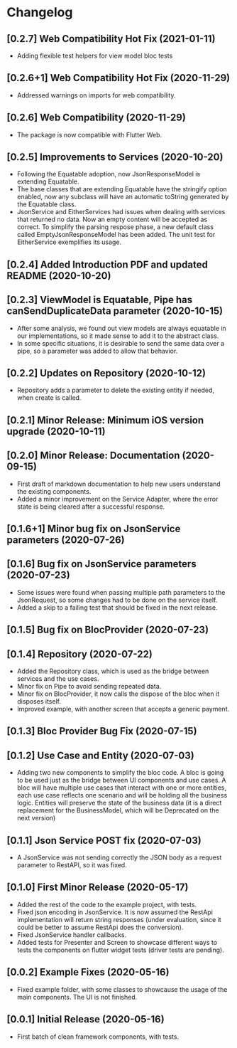 # Changelog

## [0.2.7] Web Compatibility Hot Fix (2021-01-11)

* Adding flexible test helpers for view model bloc tests
## [0.2.6+1] Web Compatibility Hot Fix (2020-11-29)

* Addressed warnings on imports for web compatibility.
## [0.2.6] Web Compatibility (2020-11-29)

* The package is now compatible with Flutter Web.

## [0.2.5] Improvements to Services (2020-10-20)

* Following the Equatable adoption, now JsonResponseModel is extending Equatable.
* The base classes that are extending Equatable have the stringify option enabled, now any subclass will
  have an automatic toString generated by the Equatable class.
* JsonService and EitherServices had issues when dealing with services that returned no data. Now an empty
  content will be accepted as correct. To simplify the parsing respose phase, a new default class called
  EmptyJsonResponseModel has been added. The unit test for EitherService exemplifies its usage.

## [0.2.4] Added Introduction PDF and updated README (2020-10-20)

## [0.2.3] ViewModel is Equatable, Pipe has canSendDuplicateData parameter (2020-10-15)

* After some analysis, we found out view models are always equatable in our implementations, so it made sense to add it to the abstract class.
* In some specific situations, it is desirable to send the same data over a pipe, so a parameter was added to allow that behavior.

## [0.2.2] Updates on Repository (2020-10-12)

* Repository adds a parameter to delete the existing entity if needed, when create is called.

## [0.2.1] Minor Release: Minimum iOS version upgrade (2020-10-11)

## [0.2.0] Minor Release: Documentation (2020-09-15)

* First draft of markdown documentation to help new users understand the existing components.
* Added a minor improvement on the Service Adapter, where the error state is being cleared after a successful response.

## [0.1.6+1] Minor bug fix on JsonService parameters (2020-07-26)

## [0.1.6] Bug fix on JsonService parameters (2020-07-23)

* Some issues were found when passing multiple path parameters to the JsonRequest, so some changes had to be done on the service itself.
* Added a skip to a failing test that should be fixed in the next release.

## [0.1.5] Bug fix on BlocProvider (2020-07-23)

## [0.1.4] Repository (2020-07-22)

* Added the Repository class, which is used as the bridge between services and the use cases.
* Minor fix on Pipe to avoid sending repeated data.
* Minor fix on BlocProvider, it now calls the dispose of the bloc when it disposes itself.
* Improved example, with another screen that accepts a generic payment.

## [0.1.3] Bloc Provider Bug Fix (2020-07-15)

## [0.1.2] Use Case and Entity (2020-07-03)

* Adding two new components to simplify the bloc code. A bloc is going to be used just as the bridge between UI components and use cases. A bloc will have multiple use cases that interact with one or more entities, each use case reflects one scenario and will be holding all the business logic. Entities will preserve the state of the business data (it is a direct replacement for the BusinessModel, which will be Deprecated on the next version)

## [0.1.1] Json Service POST fix (2020-07-03)

* A JsonService was not sending correctly the JSON body as a request parameter to RestAPI, so it was fixed.

## [0.1.0] First Minor Release (2020-05-17)

* Added the rest of the code to the example project, with tests.
* Fixed json encoding in JsonService. It is now assumed the RestApi implementation will return string responses (under evaluation, since it could be better to assume RestApi does the conversion).
* Fixed JsonService handler callbacks.
* Added tests for Presenter and Screen to showcase different ways to tests the components on flutter widget tests (driver tests are pending).

## [0.0.2] Example Fixes (2020-05-16)

* Fixed example folder, with some classes to showcause the usage of the main components. The UI is not finished.

## [0.0.1] Initial Release (2020-05-16)

* First batch of clean framework components, with tests.
